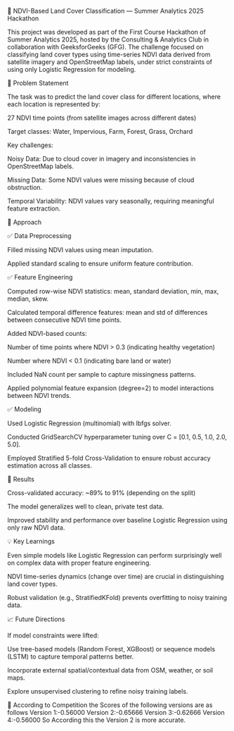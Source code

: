 🌱 NDVI-Based Land Cover Classification — Summer Analytics 2025 Hackathon

This project was developed as part of the First Course Hackathon of Summer Analytics 2025, hosted by the Consulting & Analytics Club in collaboration with GeeksforGeeks (GFG).
The challenge focused on classifying land cover types using time-series NDVI data derived from satellite imagery and OpenStreetMap labels, under strict constraints of using only Logistic Regression for modeling.

📌 Problem Statement

The task was to predict the land cover class for different locations, where each location is represented by:

27 NDVI time points (from satellite images across different dates)

Target classes: Water, Impervious, Farm, Forest, Grass, Orchard


Key challenges:

Noisy Data: Due to cloud cover in imagery and inconsistencies in OpenStreetMap labels.

Missing Data: Some NDVI values were missing because of cloud obstruction.

Temporal Variability: NDVI values vary seasonally, requiring meaningful feature extraction.

📝 Approach

✅ Data Preprocessing

Filled missing NDVI values using mean imputation.

Applied standard scaling to ensure uniform feature contribution.


✅ Feature Engineering

Computed row-wise NDVI statistics: mean, standard deviation, min, max, median, skew.

Calculated temporal difference features: mean and std of differences between consecutive NDVI time points.

Added NDVI-based counts:

Number of time points where NDVI > 0.3 (indicating healthy vegetation)

Number where NDVI < 0.1 (indicating bare land or water)


Included NaN count per sample to capture missingness patterns.

Applied polynomial feature expansion (degree=2) to model interactions between NDVI trends.


✅ Modeling

Used Logistic Regression (multinomial) with lbfgs solver.

Conducted GridSearchCV hyperparameter tuning over C = [0.1, 0.5, 1.0, 2.0, 5.0].

Employed Stratified 5-fold Cross-Validation to ensure robust accuracy estimation across all classes.

🚀 Results

Cross-validated accuracy: ~89% to 91% (depending on the split)

The model generalizes well to clean, private test data.

Improved stability and performance over baseline Logistic Regression using only raw NDVI data.

💡 Key Learnings

Even simple models like Logistic Regression can perform surprisingly well on complex data with proper feature engineering.

NDVI time-series dynamics (change over time) are crucial in distinguishing land cover types.

Robust validation (e.g., StratifiedKFold) prevents overfitting to noisy training data.

📈 Future Directions

If model constraints were lifted:

Use tree-based models (Random Forest, XGBoost) or sequence models (LSTM) to capture temporal patterns better.

Incorporate external spatial/contextual data from OSM, weather, or soil maps.

Explore unsupervised clustering to refine noisy training labels.

📝 According to Competition the Scores of the following versions are as follows 
Version 1:-0.56000
Version 2:-0.65666
Version 3:-0.62666
Version 4:-0.56000
So According this the Version 2 is more accurate.
